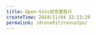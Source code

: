 ```yaml
---
title: Open-Vins视觉里程计
createTime: 2024/11/04 12:13:28
permalink: /droneKit/rvvnafpo/
---
```

<!-- ---
title: Open-Vins视觉里程计
createTime: 2024/11/04 12:13:28
permalink: /droneKit/Open-Vins视觉里程计/
readingTime: false
---

## 环境配置与模块编译

```bash
# 进入 X152b 项目根目录执行
cd X152b
bash src/vins_fusion/setup.sh
```

## 算法使用

:::: steps

- ### 选择合适的场景
    ::: details 我应当在什么场景下使用该算法 ？

    算法运行前，先将无人机放置在平稳的地方，且相机视角方向有足够静态特征的场景（不推荐在过暗、过曝、少纹理、运动物体多等地方），如下图所示：

    <ImageCard image="https://emnavi-doc-img.oss-cn-beijing.aliyuncs.com/emnavi_assets/intro/comparison_of_test_scenarios.png"/>
    :::

- ### 运行算法
    当无人机放置好后，可以开始运行算法：

    ```bash
    # 进入 X152b 项目根目录执行
    cd X152b
    # 初始化无人机
    bash scripts/one_shot_single.sh
    # 启动 Vins-Fusion 视觉里程计
    bash src/vins_fusion/run.sh
    ```

- ### 判断是否正常初始化
    ::: details 如何判断算法是否正常完成初始化 ？

    当终端提示 `Initialization finish!` 时，表明 Vins-Fusion 初始化完成，如下图所示：

    <ImageCard image="https://emnavi-doc-img.oss-cn-beijing.aliyuncs.com/emnavi_assets/intro/vins_fusion_init_result.png"/>
    :::

- ### 评估和可视化

    初始化完成后，然后用手缓慢拿起无人机，在纹理充足的场地中慢速（ <1m/s）走一段距离,一般可以通过绕场地一圈回到出发点，观察结果值是否与初始值接近。如果偏差能控制在 cm 数量级，则表明 Vins-Fusion 运行良好。

    ```bash
    # 终端显示里程计结果坐标值（单位：m）
    rostopic echo /mavros/vision_pose/pose.pose.position
    ```
    ::: details [可选] 使用 Foxglove 远程可视化

    算法运行过程中，打开 Foxglove，可以通过图中轨迹或话题数值量化的判断误差：
    <ImageCard image="https://emnavi-doc-img.oss-cn-beijing.aliyuncs.com/emnavi_assets/intro/vin_fusion_demo.png"/>

    添加以下话题即可看到上图:

    1、使用 `图像` 面板，查看话题 `/vins_fusion/image_track`, 如左上面板所示。

    2、使用 `三维` 面板，查看话题 `/vins_fusion/path`, 如左下面板所示。

    3、使用 `图表` 面板，查看话题 `/mavros/vision_pose.pose`, 如右侧面板所示。

    :::

## 常见问题

::: warning Q: 初始化失败，终端提示 `feature tracking not enough, please slowly move you device`

初始化阶段相机视野中可用于跟踪的特征点过少，需要将无人机放置相机视角方向有足够静态特征的场景（不推荐在过暗、过曝、少纹理、运动物体多等地方）中重新运行。

:::

::: warning Q: 初始化完成后，依然会出现里程计飘的问题

可以根据现象一步步排查

1、如果是初始化后，静止不动都会直接飘了，需要看是否有（动态物体、频闪的光源等）大量存在于相机视野中，这些会导致 Vins-Fusion 认为场景在运动；

2、也可能是初始化过程中，即IMU预积分阶段时，无人机处于非静止状态，放大了无人机陀螺仪噪声估计误差。

3、可能是内外参关系与实际情况相差过大。需要检查相机和飞控是否牢固，排除因为摔飞机导致结构位移。或者需要重新标定内外参信息。

:::

::: warning Q: 只给了一个粗糙的外参，但是开启自动优化后依然不准，或直接跑崩

可能的原因包含：

1、检查相机和IMU是否存在明显的结构松动情况

2、检查所给内外参是否明显的超过实际情况（例如相机到IMU的旋转矩阵在某个轴超过90度），需要重新联合标定相机-IMU

3、在进行标定自动优化时，注意不要用手或其他东西遮挡摄像头视野；手持绕场进行外参标定时，移动速度不易过快；确保相机画面能观察到足够稳定的场地纹理

::: -->